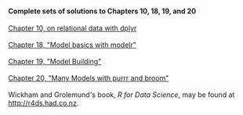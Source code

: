 #### Complete sets of solutions to Chapters 10, 18, 19, and 20

[Chapter 10, on relational data with dplyr](https://stuartbarnum.github.io/R-for-Data-Science/Relational_Data_Exercises.html) <br> 
<br>
[Chapter 18, "Model basics with modelr"](https://stuartbarnum.github.io/R-for-Data-Science/Model_Basics_with_modelr.html)  <br>
<br>
[Chapter 19, "Model Building"](https://stuartbarnum.github.io/R-for-Data-Science/Model_Building.html) <br>
<br>
[Chapter 20, "Many Models with purrr and broom"](https://stuartbarnum.github.io/R-for-Data-Science/Many_Models_with_purrr_and_broom.html) <br>
<br>
Wickham and Grolemund's book, *R for Data Science*, may be found at <http://r4ds.had.co.nz>.

